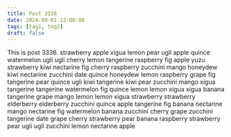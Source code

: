 ```yaml
---
title: Post 3336
date: 2024-09-01 12:00:00
tags: [tag1, tag2]
draft: false
---
```

This is post 3336.
strawberry
apple
xigua
lemon
pear
ugli
apple
quince
watermelon
ugli
ugli
cherry
lemon
tangerine
raspberry
fig
apple
yuzu
strawberry
kiwi
nectarine
fig
cherry
raspberry
zucchini
mango
honeydew
kiwi
nectarine
zucchini
date
quince
honeydew
lemon
raspberry
grape
fig
tangerine
pear
quince
ugli
kiwi
tangerine
kiwi
pear
zucchini
mango
xigua
tangerine
tangerine
watermelon
fig
quince
lemon
lemon
xigua
xigua
banana
tangerine
grape
mango
lemon
lemon
xigua
strawberry
strawberry
elderberry
elderberry
zucchini
quince
apple
tangerine
fig
banana
nectarine
mango
nectarine
fig
watermelon
banana
zucchini
cherry
grape
zucchini
tangerine
date
grape
cherry
strawberry
pear
banana
raspberry
strawberry
pear
ugli
ugli
zucchini
lemon
nectarine
apple
